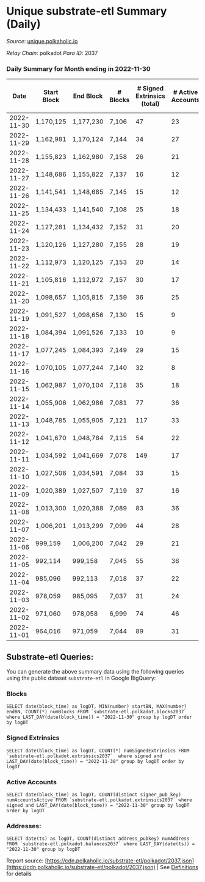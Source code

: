 # Unique substrate-etl Summary (Daily)

_Source_: [unique.polkaholic.io](https://unique.polkaholic.io)

*Relay Chain*: polkadot
*Para ID*: 2037



### Daily Summary for Month ending in 2022-11-30


| Date | Start Block | End Block | # Blocks | # Signed Extrinsics (total) | # Active Accounts | # Passive | # New | # Addresses with Balances | # Events | # Transfers | # XCM Transfers In | # XCM Transfers Out |
| ---- | ----------- | --------- | -------- | --------------------------- | ----------------- | --------- | ----- | ------------------------- | -------- | ----------- | ------------------ | ------------------- |
| 2022-11-30 | 1,170,125 | 1,177,230 | 7,106  | 47 | 23 |  |  | 15,788 | 15,511 | 34  |   |   |
| 2022-11-29 | 1,162,981 | 1,170,124 | 7,144  | 34 | 27 |  |  |  | 15,468 | 16  |   |   |
| 2022-11-28 | 1,155,823 | 1,162,980 | 7,158  | 26 | 21 |  |  |  | 15,474 | 12  |   |   |
| 2022-11-27 | 1,148,686 | 1,155,822 | 7,137  | 16 | 12 |  |  |  | 15,353 | 3  |   |   |
| 2022-11-26 | 1,141,541 | 1,148,685 | 7,145  | 15 | 12 |  |  |  | 15,369 | 6  |   |   |
| 2022-11-25 | 1,134,433 | 1,141,540 | 7,108  | 25 | 18 |  |  |  | 15,494 | 19  |   |   |
| 2022-11-24 | 1,127,281 | 1,134,432 | 7,152  | 31 | 20 |  |  |  | 15,466 | 18  |   |   |
| 2022-11-23 | 1,120,126 | 1,127,280 | 7,155  | 28 | 19 |  |  |  | 15,566 | 9  |   |   |
| 2022-11-22 | 1,112,973 | 1,120,125 | 7,153  | 20 | 14 |  |  |  | 15,535 | 12  |   |   |
| 2022-11-21 | 1,105,816 | 1,112,972 | 7,157  | 30 | 17 |  |  |  | 15,503 | 18  |   |   |
| 2022-11-20 | 1,098,657 | 1,105,815 | 7,159  | 36 | 25 |  |  |  | 15,526 | 20  |   |   |
| 2022-11-19 | 1,091,527 | 1,098,656 | 7,130  | 15 | 9 |  |  |  | 15,592 | 24  |   |   |
| 2022-11-18 | 1,084,394 | 1,091,526 | 7,133  | 10 | 9 |  |  |  | 15,412 | 5  |   |   |
| 2022-11-17 | 1,077,245 | 1,084,393 | 7,149  | 29 | 15 |  |  |  | 15,492 | 18  |   |   |
| 2022-11-16 | 1,070,105 | 1,077,244 | 7,140  | 32 | 8 |  |  |  | 15,443 | 28  |   |   |
| 2022-11-15 | 1,062,987 | 1,070,104 | 7,118  | 35 | 18 |  |  |  | 15,419 | 24  |   |   |
| 2022-11-14 | 1,055,906 | 1,062,986 | 7,081  | 77 | 36 |  |  |  | 15,553 | 61  |   |   |
| 2022-11-13 | 1,048,785 | 1,055,905 | 7,121  | 117 | 33 |  |  |  | 15,852 | 94  |   |   |
| 2022-11-12 | 1,041,670 | 1,048,784 | 7,115  | 54 | 22 |  |  |  | 15,509 | 40  |   |   |
| 2022-11-11 | 1,034,592 | 1,041,669 | 7,078  | 149 | 17 |  |  |  | 15,908 | 139  |   |   |
| 2022-11-10 | 1,027,508 | 1,034,591 | 7,084  | 33 | 15 |  |  |  | 15,336 | 20  |   |   |
| 2022-11-09 | 1,020,389 | 1,027,507 | 7,119  | 37 | 16 |  |  |  | 15,430 | 30  |   |   |
| 2022-11-08 | 1,013,300 | 1,020,388 | 7,089  | 83 | 36 |  |  |  | 15,859 | 61  |   |   |
| 2022-11-07 | 1,006,201 | 1,013,299 | 7,099  | 44 | 28 |  |  |  | 15,451 | 29  |   |   |
| 2022-11-06 | 999,159 | 1,006,200 | 7,042  | 29 | 21 |  |  |  | 15,224 | 17  |   |   |
| 2022-11-05 | 992,114 | 999,158 | 7,045  | 55 | 36 |  |  |  | 15,365 | 35  |   |   |
| 2022-11-04 | 985,096 | 992,113 | 7,018  | 37 | 22 |  |  |  | 15,235 | 19  |   |   |
| 2022-11-03 | 978,059 | 985,095 | 7,037  | 31 | 24 |  |  | 15,603 | 15,225 | 17  |   |   |
| 2022-11-02 | 971,060 | 978,058 | 6,999  | 74 | 46 |  |  | 15,598 | 15,367 | 41  |   |   |
| 2022-11-01 | 964,016 | 971,059 | 7,044  | 89 | 31 |  |  | 15,595 | 15,525 | 65  |   |   |

## Substrate-etl Queries:
You can generate the above summary data using the following queries using the public dataset `substrate-etl` in Google BigQuery:


### Blocks
```
SELECT date(block_time) as logDT, MIN(number) startBN, MAX(number) endBN, COUNT(*) numBlocks FROM `substrate-etl.polkadot.blocks2037`  where LAST_DAY(date(block_time)) = "2022-11-30" group by logDT order by logDT
```


### Signed Extrinsics
```
SELECT date(block_time) as logDT, COUNT(*) numSignedExtrinsics FROM `substrate-etl.polkadot.extrinsics2037`  where signed and LAST_DAY(date(block_time)) = "2022-11-30" group by logDT order by logDT
```


### Active Accounts
```
SELECT date(block_time) as logDT, COUNT(distinct signer_pub_key) numAccountsActive FROM `substrate-etl.polkadot.extrinsics2037` where signed and LAST_DAY(date(block_time)) = "2022-11-30" group by logDT order by logDT
```


### Addresses:
```
SELECT date(ts) as logDT, COUNT(distinct address_pubkey) numAddress FROM `substrate-etl.polkadot.balances2037` where LAST_DAY(date(ts)) = "2022-11-30" group by logDT
```



Report source: [https://cdn.polkaholic.io/substrate-etl/polkadot/2037.json](https://cdn.polkaholic.io/substrate-etl/polkadot/2037.json) | See [Definitions](/DEFINITIONS.md) for details
